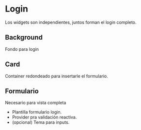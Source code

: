# Login

Los widgets son independientes, juntos forman el login completo.

## Background

Fondo para login

## Card

Container redondeado para insertarle el formulario.

## Formulario

Necesario para vista completa

- Plantilla formulario login. 
- Provider pra validación reactiva.
- (opcional) Tema para inputs.



